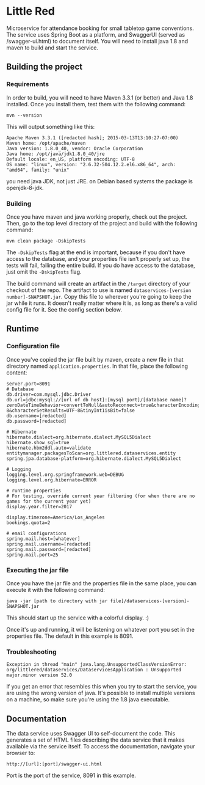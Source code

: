 # Little Red
Microservice for attendance booking for small tabletop game conventions. The service uses Spring Boot as a platform, and SwaggerUI (served as /swagger-ui.html) to document itself. You will need to install java 1.8 and maven to build and start the service.
## Building the project
### Requirements
In order to build, you will need to have Maven 3.3.1 (or better) and Java 1.8 installed. Once you install them, test them with the following command:

```
mvn --version
```

This will output something like this:


```
Apache Maven 3.3.1 ([redacted hash]; 2015-03-13T13:10:27-07:00)
Maven home: /opt/apache/maven
Java version: 1.8.0_40, vendor: Oracle Corporation
Java home: /opt/java/jdk1.8.0_40/jre
Default locale: en_US, platform encoding: UTF-8
OS name: "linux", version: "2.6.32-504.12.2.el6.x86_64", arch: "amd64", family: "unix"
```

you need java JDK, not just JRE. on Debian based systems the package is openjdk-8-jdk.

### Building
Once you have maven and java working properly, check out the project. Then, go to the top level directory of the project and build with the following command:

```
mvn clean package -DskipTests
```

The `-DskipTests` flag at the end is important, because if you don't have access to the database, and your properties file isn't properly set up, the tests will fail, failing the entire build.
If you do have access to the database, just omit the `-DskipTests` flag.

The build command will create an artifact in the `/target` directory of your checkout of the repo. The artifact to use is named `dataservices-[version number]-SNAPSHOT.jar`. Copy this file to wherever you're going to keep the jar while it runs. It doesn't really matter where it is, as long as there's a valid config file for it.  See the config section below.

## Runtime
### Configuration file
Once you've copied the jar file built by maven, create a new file in that directory named `application.properties`.  In that file, place the following content:

```
server.port=8091
# Database
db.driver=com.mysql.jdbc.Driver
db.url=jdbc:mysql://[url of db host]:[mysql port]/[database name]?zeroDateTimeBehavior=convertToNull&autoReconnect=true&characterEncoding=UTF-8&characterSetResults=UTF-8&tinyInt1isBit=false
db.username=[redacted]
db.password=[redacted]

# Hibernate
hibernate.dialect=org.hibernate.dialect.MySQL5Dialect
hibernate.show_sql=true
hibernate.hbm2ddl.auto=validate
entitymanager.packagesToScan=org.littlered.dataservices.entity
spring.jpa.database-platform=org.hibernate.dialect.MySQL5Dialect

# Logging
logging.level.org.springframework.web=DEBUG
logging.level.org.hibernate=ERROR

# runtime properties
# For testing, override current year filtering (for when there are no games for the current year yet)
display.year.filter=2017

display.timezone=America/Los_Angeles
bookings.quota=2

# email configurations
spring.mail.host=[whatever]
spring.mail.username=[redacted]
spring.mail.password=[redacted]
spring.mail.port=25

```

### Executing the jar file
Once you have the jar file and the properties file in the same place, you can execute it with the following command:

```
java -jar [path to directory with jar file]/dataservices-[version]-SNAPSHOT.jar
```

This should start up the service with a colorful display. :)

Once it's up and running, it will be listening on whatever port you set in the properties file.  The default in this example is 8091.

### Troubleshooting
```
Exception in thread "main" java.lang.UnsupportedClassVersionError: org/littlered/dataservices/DataservicesApplication : Unsupported major.minor version 52.0
```
If you get an error that resembles this when you try to start the service, you are using the wrong version of java.  It's possible to install multiple versions on a machine, so make sure you're using the 1.8 java executable.

## Documentation
The data service uses Swagger UI to self-document the code. This generates a set of HTML files describing the data service that it makes available via the service itself. To access the documentation, navigate your browser to:

```
http://[url]:[port]/swagger-ui.html
```

Port is the port of the service, 8091 in this example.
